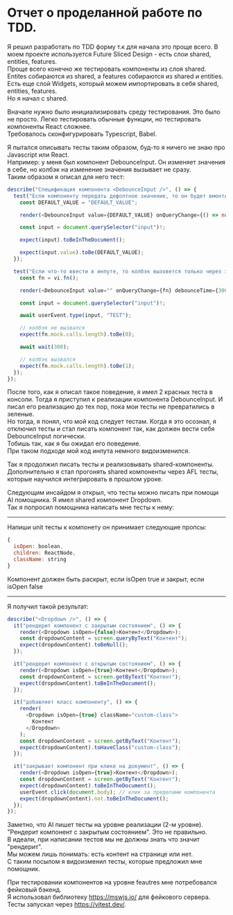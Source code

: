 # Отчет о проделанной работе по TDD.

Я решил разработать по TDD форму т.к для начала это проще всего. В моем проекте используется Future Sliced Design - есть слои shared, entities, features.  
Проще всего конечно же тестировать компоненты из слоя shared. Entites собираются из shared, а features собираются из shared и entities.  
Есть еще слой Widgets, который можем импортировать в себя shared, entities, features.  
Но я начал с shared.

Вначале нужно было инициализировать среду тестирования. Это было не просто. Легко тестировать обычные функции, но тестировать компоненты React сложнее.  
Требовалось сконфигурировать Typescript, Babel.

Я пытался описывать тесты таким образом, буд-то я ничего не знаю про Javascript или React.  
Например: у меня был компонент DebounceInput. Он изменяет значения в себе, но колбэк на изменение значения вызывает не сразу.  
Таким образом я описал для него тест:

```typescript
describe("Спецификация компонента <DebounceInput />", () => {
  test("Если компоненту передать дефолтное значение, то он будет вмонтирован с вместе с этим значением", async () => {
    const DEFAULT_VALUE = "DEFAULT_VALUE";

    render(<DebounceInput value={DEFAULT_VALUE} onQueryChange={() => null} />);

    const input = document.querySelector("input")!;

    expect(input).toBeInTheDocument();

    expect(input.value).toBe(DEFAULT_VALUE);
  });

  test("Если что-то ввести в инпуте, то колбэк вызовется только через заданное время в debounceTime", async () => {
    const fn = vi.fn();

    render(<DebounceInput value="" onQueryChange={fn} debounceTime={300} />);

    const input = document.querySelector("input")!;

    await userEvent.type(input, "TEST");

    // колбэк не вызвался
    expect(fn.mock.calls.length).toBe(0);

    await wait(300);

    // колбэк вызвался
    expect(fn.mock.calls.length).toBe(1);
  });
});
```

После того, как я описал такое поведение, я имел 2 красных теста в консоли. Тогда я приступил к реализации компонента DebounceInput. И писал его реализацию до тех пор, пока мои тесты не превратились в зеленые.  
Но тогда, я понял, что мой код следует тестам. Когда я это осознал, я отключил тесты и стал писать компонент так, как должен вести себя DebounceInput логически.  
Тобишь так, как я бы ожидал его поведение.  
При таком подходе мой код инпута немного видоизменился.

Так я продолжил писать тесты и реализовывать shared-компоненты. Дополнительно я стал прогонять shared компоненты через AFL тесты, которые научился интегрировать в прошлом уроке.

Следующим инсайдом я открыл, что тесты можно писать при помощи AI помощника. Я имел shared компонент Dropdown.  
Так я попросил помощника написать мне тесты к нему:

---

Напиши unit тесты к компонету <Dropdown />
он принимает следующие пропсы:

```javascript
{
  isOpen: boolean,
  children: ReactNode,
  className: string
}
```

Компонент должен быть раскрыт, если isOpen true и закрыт, если isOpen false

---

Я получил такой результат:

```javascript
describe("<Dropdown />", () => {
  it("рендерит компонент с закрытым состоянием", () => {
    render(<Dropdown isOpen={false}>Контент</Dropdown>);
    const dropdownContent = screen.queryByText("Контент");
    expect(dropdownContent).toBeNull();
  });

  it("рендерит компонент с открытым состоянием", () => {
    render(<Dropdown isOpen={true}>Контент</Dropdown>);
    const dropdownContent = screen.getByText("Контент");
    expect(dropdownContent).toBeInTheDocument();
  });

  it("добавляет класс компоненту", () => {
    render(
      <Dropdown isOpen={true} className="custom-class">
        Контент
      </Dropdown>
    );
    const dropdownContent = screen.getByText("Контент");
    expect(dropdownContent).toHaveClass("custom-class");
  });

  it("закрывает компонент при клике на документ", () => {
    render(<Dropdown isOpen={true}>Контент</Dropdown>);
    const dropdownContent = screen.getByText("Контент");
    expect(dropdownContent).toBeInTheDocument();
    userEvent.click(document.body); // клик за пределами компонента
    expect(dropdownContent).not.toBeInTheDocument();
  });
});
```

Заметно, что AI пишет тесты на уровне реализации (2-м уровне). "Рендерит компонент с закрытым состоянием". Это не правильно.  
В идеали, при написании тестов мы не должны знать что значит "рендерит".  
Мы можем лишь понимать: есть контент на странице или нет.  
С таким посылом я видоизменил тесты, которые предложил мне помощник.

При тестировании компонентов на уровне feautres мне потребовался фейковый бэкенд.  
Я использовал библиотеку https://mswjs.io/ для фейкового сервера.
Тесты запускал через https://vitest.dev/.
